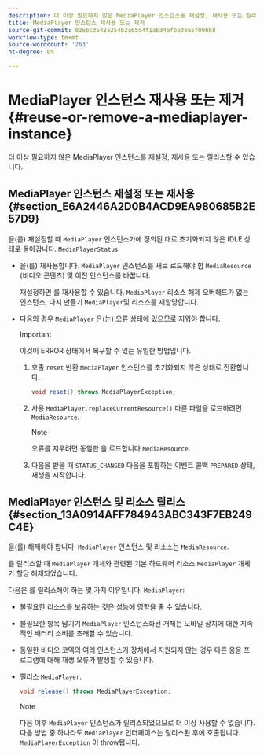 ```yaml
---
description: 더 이상 필요하지 않은 MediaPlayer 인스턴스를 재설정, 재사용 또는 릴리스할 수 있습니다.
title: MediaPlayer 인스턴스 재사용 또는 제거
source-git-commit: 02ebc3548a254b2a6554f1ab34afbb3ea5f09bb8
workflow-type: tm+mt
source-wordcount: '263'
ht-degree: 0%

---
```


# MediaPlayer 인스턴스 재사용 또는 제거 {#reuse-or-remove-a-mediaplayer-instance}

더 이상 필요하지 않은 MediaPlayer 인스턴스를 재설정, 재사용 또는 릴리스할 수 있습니다.

## MediaPlayer 인스턴스 재설정 또는 재사용 {#section_E6A2446A2D0B4ACD9EA980685B2E57D9}

을(를) 재설정할 때 `MediaPlayer` 인스턴스가에 정의된 대로 초기화되지 않은 IDLE 상태로 돌아갑니다. `MediaPlayerStatus`

* 을(를) 재사용합니다. `MediaPlayer` 인스턴스를 새로 로드해야 함 `MediaResource` (비디오 콘텐츠) 및 이전 인스턴스를 바꿉니다.

  재설정하면 를 재사용할 수 있습니다. `MediaPlayer` 리소스 해제 오버헤드가 없는 인스턴스, 다시 만들기 `MediaPlayer`및 리소스를 재할당합니다.

* 다음의 경우 `MediaPlayer` 은(는) 오류 상태에 있으므로 지워야 합니다.

  >[!IMPORTANT]
  >
  >이것이 ERROR 상태에서 복구할 수 있는 유일한 방법입니다.

   1. 호출 `reset` 반환 `MediaPlayer` 인스턴스를 초기화되지 않은 상태로 전환합니다.

      ```java
      void reset() throws MediaPlayerException; 
      ```

   1. 사용 `MediaPlayer.replaceCurrentResource()` 다른 파일을 로드하려면 `MediaResource`.

      >[!NOTE]
      >
      >오류를 지우려면 동일한 을 로드합니다 `MediaResource`.

   1. 다음을 받을 때 `STATUS_CHANGED` 다음을 포함하는 이벤트 콜백 `PREPARED` 상태, 재생을 시작합니다.

## MediaPlayer 인스턴스 및 리소스 릴리스 {#section_13A0914AFF784943ABC343F7EB249C4E}

을(를) 해제해야 합니다. `MediaPlayer` 인스턴스 및 리소스는 `MediaResource`.

를 릴리스할 때 `MediaPlayer` 개체와 관련된 기본 하드웨어 리소스 `MediaPlayer` 개체가 할당 해제되었습니다.

다음은 를 릴리스해야 하는 몇 가지 이유입니다. `MediaPlayer`:

* 불필요한 리소스를 보유하는 것은 성능에 영향을 줄 수 있습니다.
* 불필요한 항목 남기기 `MediaPlayer` 인스턴스화된 개체는 모바일 장치에 대한 지속적인 배터리 소비를 초래할 수 있습니다.
* 동일한 비디오 코덱의 여러 인스턴스가 장치에서 지원되지 않는 경우 다른 응용 프로그램에 대해 재생 오류가 발생할 수 있습니다.

* 릴리스 `MediaPlayer`.

  ```java
  void release() throws MediaPlayerException;
  ```

  >[!NOTE]
  >
  >다음 이후 `MediaPlayer` 인스턴스가 릴리스되었으므로 더 이상 사용할 수 없습니다. 다음 방법 중 하나라도 `MediaPlayer` 인터페이스는 릴리스된 후에 호출됩니다. `MediaPlayerException` 이 throw됩니다.
